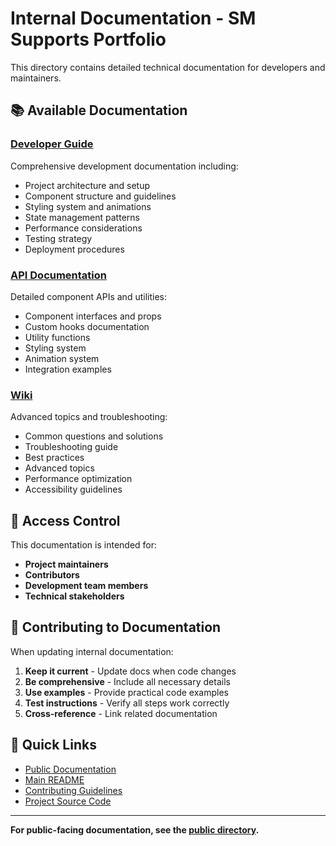 # Internal Documentation - SM Supports Portfolio

This directory contains detailed technical documentation for developers and maintainers.

## 📚 Available Documentation

### [Developer Guide](./DEVELOPER_GUIDE.md)
Comprehensive development documentation including:
- Project architecture and setup
- Component structure and guidelines
- Styling system and animations
- State management patterns
- Performance considerations
- Testing strategy
- Deployment procedures

### [API Documentation](./API_DOCUMENTATION.md)
Detailed component APIs and utilities:
- Component interfaces and props
- Custom hooks documentation
- Utility functions
- Styling system
- Animation system
- Integration examples

### [Wiki](./WIKI.md)
Advanced topics and troubleshooting:
- Common questions and solutions
- Troubleshooting guide
- Best practices
- Advanced topics
- Performance optimization
- Accessibility guidelines

## 🔐 Access Control

This documentation is intended for:
- **Project maintainers**
- **Contributors**
- **Development team members**
- **Technical stakeholders**

## 📝 Contributing to Documentation

When updating internal documentation:

1. **Keep it current** - Update docs when code changes
2. **Be comprehensive** - Include all necessary details
3. **Use examples** - Provide practical code examples
4. **Test instructions** - Verify all steps work correctly
5. **Cross-reference** - Link related documentation

## 🚀 Quick Links

- [Public Documentation](../public/)
- [Main README](../../README.md)
- [Contributing Guidelines](../../CONTRIBUTING.md)
- [Project Source Code](../../src/)

---

**For public-facing documentation, see the [public directory](../public/).** 